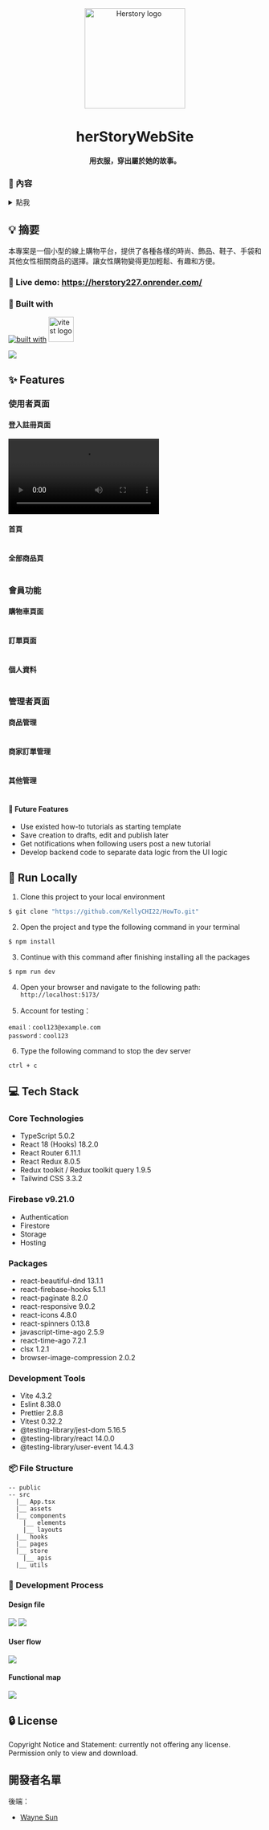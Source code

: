 <div align="center">
  <img width="200" src="https://i.imgur.com/bs78EF0.jpg?1" alt="Herstory logo">

# herStoryWebSite

#### 用衣服，穿出屬於她的故事。

</div>

### 📜 內容

<details>
<summary>點我</summary>

- [herStoryWebSite](#herStoryWebSite) - [用衣服，穿出屬於她的故事。](#用衣服，穿出屬於她的故事。)
  - [📜 內容](#-內容)
  - [💡 摘要](#-摘要)
    - [👀 Live demo: https://herstory227.onrender.com/](#-live-demo-httpsherstory227-onrendercom)
    - [🧩 使用框架及套件](#-使用框架及套件)
  - [✨ 主要功能](#-主要功能)
    - [使用者頁面](#使用者頁面)
      - [登入註冊頁面](#登入註冊頁面)
      - [首頁](#首頁)
      - [全部商品頁](#全部商品頁)
    - [會員功能](#會員功能)
      - [購物車頁面](#購物車頁面)
      - [訂單頁面](#訂單頁面)
      - [個人資料](#個人資料)
    - [管理者頁面](#管理者頁面)
      - [商品管理](#商品管理)
        - [產品一覽](#產品一覽)
        - [庫存一覽](#庫存一覽)
        - [商品新增](#商品新增)
        - [庫存新增](#庫存新增)
      - [商家訂單管理](#商家訂單管理)
        - [詳細訂單](#詳細訂單)
      - [其他管理](#其他管理)
        - [顏色](#顏色)
        - [尺寸](#尺寸)
        - [支付方式](#支付方式)
        - [類別](#類別)
  - [🚀 環境建置及安裝](#-環境建置及安裝)
  - [💻 使用環境版本](#-使用環境版本)
    - [Core Technologies](#core-technologies)
    - [Packages](#packages)
    - [Development tools](#development-tools)
  - [🔒 License](#-license)

</details>

## 💡 摘要

本專案是一個小型的線上購物平台，提供了各種各樣的時尚、飾品、鞋子、手袋和其他女性相關商品的選擇。讓女性購物變得更加輕鬆、有趣和方便。

### 👀 Live demo: https://herstory227.onrender.com/

### 🧩 Built with

[![built with](https://skillicons.dev/icons?i=figma,vue,vite)](https://skillicons.dev)
<img width="50" src="https://user-images.githubusercontent.com/11247099/145112184-a9ff6727-661c-439d-9ada-963124a281f7.png" alt="vitest logo">

![](public/screenshots/Screenshot_1.jpg)


## ✨ Features

### 使用者頁面

#### 登入註冊頁面

![](../Desktop/%E9%A6%96%E9%A0%81.mov)

#### 首頁

![]()

#### 全部商品頁

![]()

### 會員功能

#### 購物車頁面

![]()

#### 訂單頁面

![]()

#### 個人資料

![]()

### 管理者頁面

#### 商品管理

![]()

#### 商家訂單管理

![]()

#### 其他管理

![]()





#### 🤔 Future Features

- Use existed how-to tutorials as starting template
- Save creation to drafts, edit and publish later
- Get notifications when following users post a new tutorial
- Develop backend code to separate data logic from the UI logic

## 🚀 Run Locally

1. Clone this project to your local environment

```bash
$ git clone "https://github.com/KellyCHI22/HowTo.git"
```

2. Open the project and type the following command in your terminal

```bash
$ npm install
```

3. Continue with this command after finishing installing all the packages

```bash
$ npm run dev
```

4. Open your browser and navigate to the following path: `http://localhost:5173/`

5. Account for testing：

```
email：cool123@example.com
password：cool123
```

6. Type the following command to stop the dev server

```bash
ctrl + c
```

## 💻 Tech Stack

### Core Technologies

- TypeScript 5.0.2
- React 18 (Hooks) 18.2.0
- React Router 6.11.1
- React Redux 8.0.5
- Redux toolkit / Redux toolkit query 1.9.5
- Tailwind CSS 3.3.2

### Firebase v9.21.0

- Authentication
- Firestore
- Storage
- Hosting

### Packages

- react-beautiful-dnd 13.1.1
- react-firebase-hooks 5.1.1
- react-paginate 8.2.0
- react-responsive 9.0.2
- react-icons 4.8.0
- react-spinners 0.13.8
- javascript-time-ago 2.5.9
- react-time-ago 7.2.1
- clsx 1.2.1
- browser-image-compression 2.0.2

### Development Tools

- Vite 4.3.2
- Eslint 8.38.0
- Prettier 2.8.8
- Vitest 0.32.2
- @testing-library/jest-dom 5.16.5
- @testing-library/react 14.0.0
- @testing-library/user-event 14.4.3

### 📦 File Structure

```
-- public
-- src
  |__ App.tsx
  |__ assets
  |__ components
    |__ elements
    |__ layouts
  |__ hooks
  |__ pages
  |__ store
    |__ apis
  |__ utils
```

### 🤯 Development Process

#### Design file

![](public/screenshots/design-figma.jpg)
![](public/screenshots/design-figma-2.jpg)

#### User flow

![](public/screenshots/user-flow.jpg)

#### Functional map

![](public/screenshots/howto_funtional_map.png)

## 🔒 License

Copyright Notice and Statement: currently not offering any license. Permission only to view and download.



## 開發者名單

後端：

- [Wayne Sun](https://github.com/WeiWayne1030)


